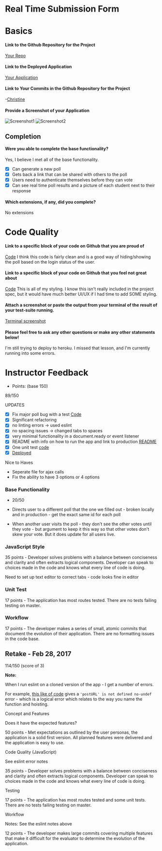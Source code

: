 # Real Time Submission Form

# Basics

#### Link to the Github Repository for the Project
[Your Repo](https://github.com/ccgamble/Real-Time)

#### Link to the Deployed Application
[Your Application](https://cg-realtime.herokuapp.com/)

#### Link to Your Commits in the Github Repository for the Project

-[Christine](https://github.com/ccgamble/Real-Time/commits/master)


#### Provide a Screenshot of your Application

![Screenshot1](https://cloud.githubusercontent.com/assets/15853081/22710128/6bdbd9fc-ed39-11e6-8511-65e49ba1754d.png)
![Screenshot2](https://cloud.githubusercontent.com/assets/15853081/22710111/607337d6-ed39-11e6-8723-649a2d1dc669.png)

## Completion

#### Were you able to complete the base functionality?
Yes, I believe I met all of the base functionality.
- [x] Can generate a new poll
- [x] Gets back a link that can be shared with others to the poll
- [x] Users need to authenticate themselves before they can vote
- [x] Can see real time poll results and a picture of each student next to their response

#### Which extensions, if any, did you complete?
No extensions

# Code Quality

#### Link to a specific block of your code on Github that you are proud of
[Code](https://github.com/ccgamble/Real-Time/blob/master/public/poll.js#L19-L26)
I think this code is fairly clean and is a good way of hiding/showing the poll based on the login status of the user.

#### Link to a specific block of your code on Github that you feel not great about
[Code](https://github.com/ccgamble/Real-Time/blob/master/public/styles.css#L1-L7)
This is all of my styling. I know this isn't really included in the project spec, but it would have much better UI/UX if I had time to add SOME styling.

#### Attach a screenshot or paste the output from your terminal of the result of your test-suite running.
[Terminal screenshot](https://cloud.githubusercontent.com/assets/15853081/22713744/e9ac7938-ed46-11e6-950e-d4efe60a406d.png)


#### Please feel free to ask any other questions or make any other statements below!
I'm still trying to deploy to heroku. I missed that lesson, and I'm currently running into some errors.

# Instructor Feedback

- Points: (base 150)

89/150

UPDATES
- [x] Fix major poll bug with a test [Code](https://github.com/ccgamble/Real-Time/blob/master/test/routes.js#L87-L99)
- [x] Significant refactoring
- [x] no linting errors -> used eslint
- [x]  no spacing issues -> changed tabs to spaces
- [x] very minimal functionality in a document.ready or event listener
- [x] README with info on how to run the app and link to production [README](https://github.com/ccgamble/Real-Time/blob/master/README.md)
- [x] One unit test [code](https://github.com/ccgamble/Real-Time/blob/master/public/test/test.js)
- [x] [Deployed](https://cg-realtime.herokuapp.com/) 

Nice to Haves

- Seperate file for ajax calls
- Fix the ability to have 3 options or 4 options

### Base Functionality 

- 20/50

- Directs user to a different poll that the one we filled out - broken locally and in production - get the exact same id for each poll

- When another user visits the poll - they don't see the other votes until they vote - but argument to keep it this way so that other votes don't skew your vote. But it does update for all users live.

### JavaScript Style

35 points - Developer solves problems with a balance between conciseness and clarity and often extracts logical components. Developer can speak to choices made in the code and knows what every line of code is doing.

Need to set up text editor to correct tabs - code looks fine in editor 

### Unit Test

17 points - The application has most routes tested. There are no tests failing testing on master.

### Workflow

17 points - The developer makes a series of small, atomic commits that document the evolution of their application. There are no formatting issues in the code base.

## Retake - Feb 28, 2017

114/150 (score of 3)

**Note:**

When I run eslint on a cloned version of the app - I get a number of errors.

For example, [this like of code](https://github.com/ccgamble/Real-Time/blob/master/public/app.js#L32) gives a `'postURL' is not defined no-undef` error - which is a logical error which relates to the way you name the function and hoisting.

Concept and Features

Does it have the expected features?

50 points - Met expectations as outlined by the user personas, the application is a solid first version. All planned features were delivered and the application is easy to use.

Code Quality (JavaScript)

See eslint error notes

35 points - Developer solves problems with a balance between conciseness and clarity and often extracts logical components. Developer can speak to choices made in the code and knows what every line of code is doing.

Testing

17 points - The application has most routes tested and some unit tests. There are no tests failing testing on master.

Workflow

Notes: See the eslint notes above

12 points - The developer makes large commits covering multiple features that make it difficult for the evaluator to determine the evolution of the application.
